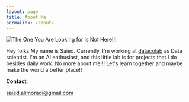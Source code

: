 ```yaml
---
layout: page
title: About Me
permalink: /about/
---
```


![]({{site.baseurl}}/images/imageedit_2_8424591700.png "The One You Are Looking for Is Not Here!!!")

Hey folks My name is Saied. Currently, I'm working at [datacolab](https://datacolab.co.uk) as Data scientist.
I'm an AI enthusiast, and this little lab is for projects that I do besides daily work. No more about me!!! Let's learn together and maybe make the world a better place!!

**Contact**: 

[saied.alimoradi@gmail.com](mailto:saied.alimoradi@gmail.com)
